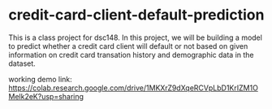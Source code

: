 # credit-card-client-default-prediction
This is a class project for dsc148. 
In this project, we will be building a model to predict whether a credit card client will default or not based on given information on credit card transation history and demographic data in the dataset. <br> 

working demo link: 
https://colab.research.google.com/drive/1MKXrZ9dXqeRCVpLbD1KrIZM1OMelk2eK?usp=sharing
